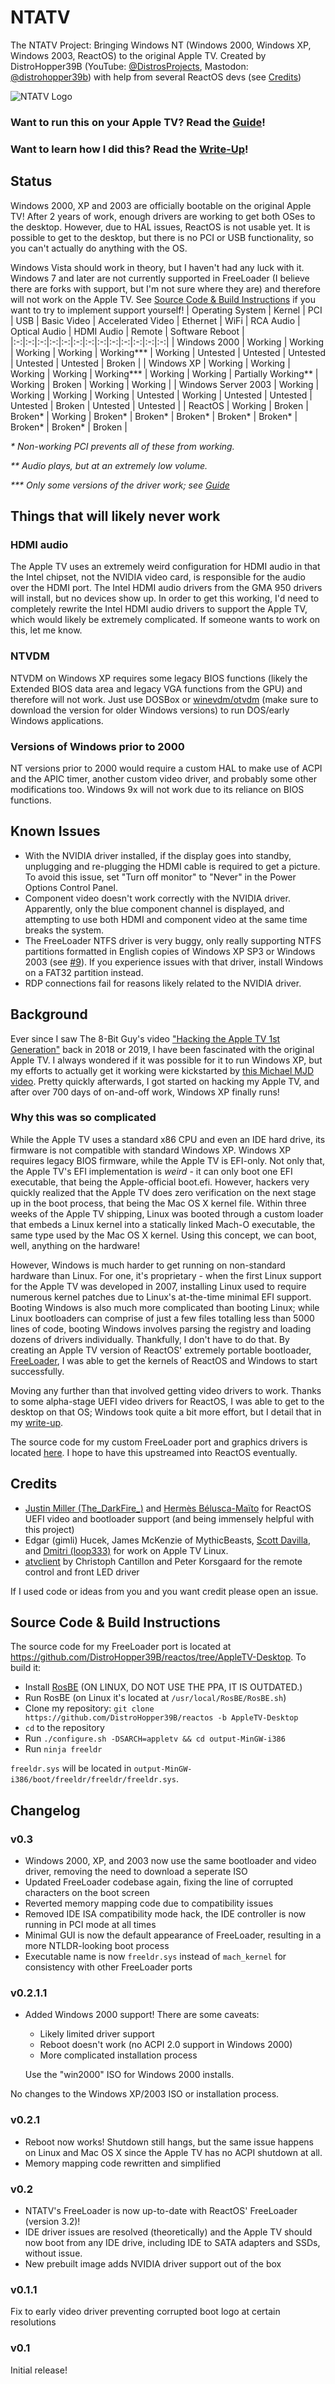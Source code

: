 # NTATV
The NTATV Project: Bringing Windows NT (Windows 2000, Windows XP, Windows 2003, ReactOS) to the original Apple TV. Created by DistroHopper39B (YouTube: [@DistrosProjects](https://youtube.com/@DistrosProjects), Mastodon: [@distrohopper39b](https://bitbang.social/@distrohopper39b)) with help from several ReactOS devs (see [Credits](#credits))


![NTATV Logo](NTATV_Logo_256.png)

### Want to run this on your Apple TV? Read the [Guide](Docs/Guide.md)!
### Want to learn how I did this? Read the [Write-Up](Docs/Write-Up.md)!
## Status
Windows 2000, XP and 2003 are officially bootable on the original Apple TV! After 2 years of work, enough drivers are working to get both OSes to the desktop. However, due to HAL issues, ReactOS is not usable yet. It is possible to get to the desktop, but there is no PCI or USB functionality, so you can't actually do anything with the OS.

Windows Vista should work in theory, but I haven't had any luck with it. Windows 7 and later are not currently supported in FreeLoader (I believe there are forks with support, but I'm not sure where they are) and therefore will not work on the Apple TV. See [Source Code & Build Instructions](#source-code--build-instructions) if you want to try to implement support yourself!
| Operating System | Kernel | PCI | USB | Basic Video | Accelerated Video | Ethernet | WiFi | RCA Audio | Optical Audio | HDMI Audio | Remote | Software Reboot |
|:-:|:-:|:-:|:-:|:-:|:-:|:-:|:-:|:-:|:-:|:-:|:-:|:-:|
| Windows 2000 | Working | Working | Working | Working | Working*** | Working | Untested | Untested | Untested | Untested | Untested | Broken |
| Windows XP | Working | Working | Working | Working | Working*** | Working | Working | Partially Working** | Working | Broken | Working | Working |
| Windows Server 2003 | Working | Working | Working | Working | Untested | Working | Untested | Untested | Untested | Broken | Untested | Untested |
| ReactOS | Working | Broken | Broken* | Working | Broken* | Broken* | Broken* | Broken* | Broken* | Broken* | Broken* | Broken |

*\* Non-working PCI prevents all of these from working.*

*\*\* Audio plays, but at an extremely low volume.*

*\*\*\* Only some versions of the driver work; see [Guide](Docs/Guide.md#nvidia-graphics)*


## Things that will likely never work
### HDMI audio
The Apple TV uses an extremely weird configuration for HDMI audio in that the Intel chipset, not the NVIDIA video card, is responsible for the audio over the HDMI port. The Intel HDMI audio drivers from the GMA 950 drivers will install, but no devices show up. In order to get this working, I'd need to completely rewrite the Intel HDMI audio drivers to support the Apple TV, which would likely be extremely complicated. If someone wants to work on this, let me know.

### NTVDM
NTVDM on Windows XP requires some legacy BIOS functions (likely the Extended BIOS data area and legacy VGA functions from the GPU) and therefore will not work. Just use DOSBox or [winevdm/otvdm](https://github.com/otya128/winevdm/releases) (make sure to download the version for older Windows versions) to run DOS/early Windows applications.

### Versions of Windows prior to 2000
NT versions prior to 2000 would require a custom HAL to make use of ACPI and the APIC timer, another custom video driver, and probably some other modifications too. Windows 9x will not work due to its reliance on BIOS functions.

## Known Issues
* With the NVIDIA driver installed, if the display goes into standby, unplugging and re-plugging the HDMI cable is required to get a picture. To avoid this issue, set "Turn off monitor" to "Never" in the Power Options Control Panel.
* Component video doesn't work correctly with the NVIDIA driver. Apparently, only the blue component channel is displayed, and attempting to use both HDMI and component video at the same time breaks the system. 
* The FreeLoader NTFS driver is very buggy, only really supporting NTFS partitions formatted in English copies of Windows XP SP3 or Windows 2003 (see [#9](https://github.com/DistroHopper39B/NTATV/issues/9)). If you experience issues with that driver, install Windows on a FAT32 partition instead.
* RDP connections fail for reasons likely related to the NVIDIA driver.

## Background
Ever since I saw The 8-Bit Guy's video ["Hacking the Apple TV 1st Generation"](https://youtu.be/Q9Acyy9lGSM) back in 2018 or 2019, I have been fascinated with the original Apple TV. I always wondered if it was possible for it to run Windows XP, but my efforts to actually get it working were kickstarted by [this Michael MJD video](https://youtu.be/3rBFkwtaQbU). Pretty quickly afterwards, I got started on hacking my Apple TV, and after over 700 days of on-and-off work, Windows XP finally runs!
### Why this was so complicated
While the Apple TV uses a standard x86 CPU and even an IDE hard drive, its firmware is not compatible with standard Windows XP. Windows XP requires legacy BIOS firmware, while the Apple TV is EFI-only. Not only that, the Apple TV's EFI implementation is *weird* - it can only boot one EFI executable, that being the Apple-official boot.efi. However, hackers very quickly realized that the Apple TV does zero verification on the next stage up in the boot process, that being the Mac OS X kernel file. Within three weeks of the Apple TV shipping, Linux was booted through a custom loader that embeds a Linux kernel into a statically linked Mach-O executable, the same type used by the Mac OS X kernel. Using this concept, we can boot, well, anything on the hardware!

However, Windows is much harder to get running on non-standard hardware than Linux. For one, it's proprietary - when the first Linux support for the Apple TV was developed in 2007, installing Linux used to require numerous kernel patches due to Linux's at-the-time minimal EFI support. Booting Windows is also much more complicated than booting Linux; while Linux bootloaders can comprise of just a few files totalling less than 5000 lines of code, booting Windows involves parsing the registry and loading dozens of drivers individually. Thankfully, I don't have to do that. By creating an Apple TV version of ReactOS' extremely portable bootloader, [FreeLoader](https://reactos.org/wiki/FreeLoader), I was able to get the kernels of ReactOS and Windows to start successfully.

Moving any further than that involved getting video drivers to work. Thanks to some alpha-stage UEFI video drivers for ReactOS, I was able to get to the desktop on that OS; Windows took quite a bit more effort, but I detail that in my [write-up](Docs/Write-Up.md). 

The source code for my custom FreeLoader port and graphics drivers is located [here](https://github.com/DistroHopper39B/reactos). I hope to have this upstreamed into ReactOS eventually.

## Credits
* [Justin Miller (The_DarkFire_)](https://github.com/DarkFire01) and [Hermès Bélusca-Maïto](https://github.com/hbelusca) for ReactOS UEFI video and bootloader support (and being immensely helpful with this project)
* Edgar (gimli) Hucek, James McKenzie of MythicBeasts, [Scott Davilla](https://github.com/davilla), and [Dmitri (loop333)](https://github.com/loop333) for work on Apple TV Linux.
* [atvclient](https://github.com/Evinyatar/atvclient) by Christoph Cantillon and Peter Korsgaard for the remote control and front LED driver

If I used code or ideas from you and you want credit please open an issue.

## Source Code & Build Instructions
The source code for my FreeLoader port is located at https://github.com/DistroHopper39B/reactos/tree/AppleTV-Desktop. To build it:
* Install [RosBE](https://reactos.org/wiki/Build_Environment) (ON LINUX, DO NOT USE THE PPA, IT IS OUTDATED.)
* Run RosBE (on Linux it's located at `/usr/local/RosBE/RosBE.sh`)
* Clone my repository: `git clone https://github.com/DistroHopper39B/reactos -b AppleTV-Desktop`
* `cd` to the repository
* Run `./configure.sh -DSARCH=appletv && cd output-MinGW-i386`
* Run `ninja freeldr`

`freeldr.sys` will be located in `output-MinGW-i386/boot/freeldr/freeldr/freeldr.sys`.

## Changelog
### v0.3
* Windows 2000, XP, and 2003 now use the same bootloader and video driver, removing the need to download a seperate ISO
* Updated FreeLoader codebase again, fixing the line of corrupted characters on the boot screen
* Reverted memory mapping code due to compatibility issues
* Removed IDE ISA compatibility mode hack, the IDE controller is now running in PCI mode at all times
* Minimal GUI is now the default appearance of FreeLoader, resulting in a more NTLDR-looking boot process
* Executable name is now `freeldr.sys` instead of `mach_kernel` for consistency with other FreeLoader ports

### v0.2.1.1
* Added Windows 2000 support! There are some caveats:
    * Likely limited driver support
    * Reboot doesn't work (no ACPI 2.0 support in Windows 2000)
    * More complicated installation process
    
    Use the "win2000" ISO for Windows 2000 installs.

No changes to the Windows XP/2003 ISO or installation process.

### v0.2.1
* Reboot now works! Shutdown still hangs, but the same issue happens on Linux and Mac OS X since the Apple TV has no ACPI shutdown at all.
* Memory mapping code rewritten and simplified

### v0.2
* NTATV's FreeLoader is now up-to-date with ReactOS' FreeLoader (version 3.2)!
* IDE driver issues are resolved (theoretically) and the Apple TV should now boot from any IDE drive, including IDE to SATA adapters and SSDs, without issue.
* New prebuilt image adds NVIDIA driver support out of the box

### v0.1.1 
Fix to early video driver preventing corrupted boot logo at certain resolutions

### v0.1
Initial release!

